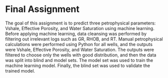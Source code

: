 # Final Assignment 
The goal of this assignment is to predict three petrophysical parameters: Vshale, Effective Porosity, and Water Saturation using machine learning. Before applying machine learning, data cleansing was performed by filtering out irrelevant logs such as GR, RHOB, and RT. Manual petrophysical calculations were performed using Python for all wells, and the outputs were Vshale, Effective Porosity, and Water Saturation. The outputs were filtered to choose only the wells with good distribution, and then the data was split into blind and model sets. The model set was used to train the machine learning model. Finally, the blind set was used to validate the trained model.



